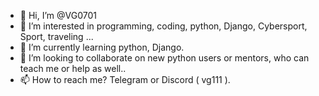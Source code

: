 - 👋 Hi, I’m @VG0701
- 👀 I’m interested in programming, coding, python, Django, Cybersport, Sport, traveling ...
- 🌱 I’m currently learning python, Django.
- 💞️ I’m looking to collaborate on new python users or mentors, who can teach me or help as well..
- 📫 How to reach me? Telegram or Discord ( vg111 ).

<!---
VG0701/VG0701 is a ✨ special ✨ repository because its `README.md` (this file) appears on your GitHub profile.
You can click the Preview link to take a look at your changes.
--->
